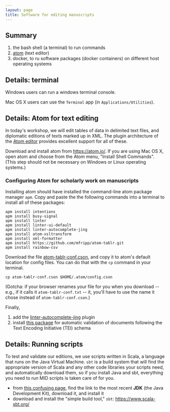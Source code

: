 ```yaml
---
layout: page
title: Software for editing manuscripts
---
```


## Summary

1.  the bash shell (a terminal) to run commands
2.  [atom](https://atom.io) (text editor)
4.  docker, to ru software packages (docker containers) on different host operating systems


## Details: terminal

Windows users can run a windows terminal console.

Mac OS X users can use the `Terminal` app (in `Applications/Utilities`).


## Details:  Atom for text editing

In today's workshop, we will edit tables of data in delimited text files, and diplomatic editions of texts marked up in XML.  The plugin architecture of the [Atom editor](https://atom.io/) provides excellent support for all of these.

Download and install atom from <https://atom.io/>. If you are using Mac OS X, open atom and choose from the Atom menu, "Install Shell Commands".  (This step should not be necessary on Windows or Linux operating systems.)


### Configuring Atom for scholarly work on manuscripts


Installing atom should have installed the command-line atom package manager `apm`.   Copy and paste the the following commands into a terminal to install all of these packages:

    apm install intentions
    apm install busy-signal
    apm install linter
    apm install linter-ui-default
    apm install linter-autocomplete-jing
    apm install atom-xsltransform
    apm install xml-formatter
    apm install https://github.com/mfripp/atom-tablr.git
    apm install rainbow-csv



Download the file [atom-tablr-conf.cson](http://hcmid.github.io/tech/atom-tablr-conf.cson), and copy it to atom's default location for config files. You can do that with the `cp` command in your terminal.

    cp atom-tablr-conf.cson $HOME/.atom/config.cson


(Gotcha: if your browser renames your file for you  when you download -- e.g., if it calls it `atom-tablr-conf.txt` -- it, you'll have to use the name it chose instead of `atom-tablr-conf.cson`.)


Finally,

1. add the [linter-autocomplete-jing](https://github.com/aerhard/linter-autocomplete-jing) plugin
2. install [this package](https://github.com/neelsmith/atomic-tei) for automatic validation of documents following the Text Encoding Initiative (TEI) schema



## Details:  Running scripts

To test and validate our editions, we use scripts written in Scala, a language that runs on the Java Virtual Machine.  `sbt` is a build system that will find the appropriate version of Scala and any other code libraries your scripts need, and automatically download them, so if you install Java and sbt, everything you need to run MID scripts is taken care of for you.

-  from [this confusing page](http://www.oracle.com/technetwork/java/javase/downloads/index.html), find the link to the most recent **JDK** (the Java Development Kit), download it, and install it
- download and install the "simple build tool," `sbt`:  <https://www.scala-sbt.org/>
